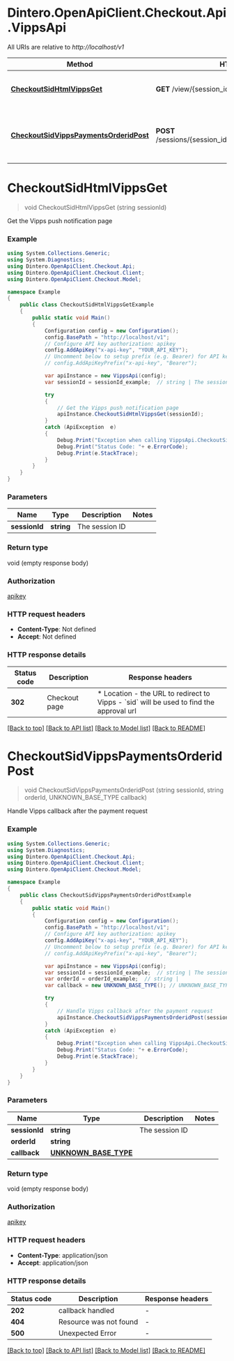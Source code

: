 # Dintero.OpenApiClient.Checkout.Api.VippsApi

All URIs are relative to *http://localhost/v1*

Method | HTTP request | Description
------------- | ------------- | -------------
[**CheckoutSidHtmlVippsGet**](VippsApi.md#checkoutsidhtmlvippsget) | **GET** /view/{session_id}/vipps | Get the Vipps push notification page
[**CheckoutSidVippsPaymentsOrderidPost**](VippsApi.md#checkoutsidvippspaymentsorderidpost) | **POST** /sessions/{session_id}/vipps/v2/payments/{order_id} | Handle Vipps callback after the payment request


<a name="checkoutsidhtmlvippsget"></a>
# **CheckoutSidHtmlVippsGet**
> void CheckoutSidHtmlVippsGet (string sessionId)

Get the Vipps push notification page

### Example
```csharp
using System.Collections.Generic;
using System.Diagnostics;
using Dintero.OpenApiClient.Checkout.Api;
using Dintero.OpenApiClient.Checkout.Client;
using Dintero.OpenApiClient.Checkout.Model;

namespace Example
{
    public class CheckoutSidHtmlVippsGetExample
    {
        public static void Main()
        {
            Configuration config = new Configuration();
            config.BasePath = "http://localhost/v1";
            // Configure API key authorization: apikey
            config.AddApiKey("x-api-key", "YOUR_API_KEY");
            // Uncomment below to setup prefix (e.g. Bearer) for API key, if needed
            // config.AddApiKeyPrefix("x-api-key", "Bearer");

            var apiInstance = new VippsApi(config);
            var sessionId = sessionId_example;  // string | The session ID

            try
            {
                // Get the Vipps push notification page
                apiInstance.CheckoutSidHtmlVippsGet(sessionId);
            }
            catch (ApiException  e)
            {
                Debug.Print("Exception when calling VippsApi.CheckoutSidHtmlVippsGet: " + e.Message );
                Debug.Print("Status Code: "+ e.ErrorCode);
                Debug.Print(e.StackTrace);
            }
        }
    }
}
```

### Parameters

Name | Type | Description  | Notes
------------- | ------------- | ------------- | -------------
 **sessionId** | **string**| The session ID | 

### Return type

void (empty response body)

### Authorization

[apikey](../README.md#apikey)

### HTTP request headers

 - **Content-Type**: Not defined
 - **Accept**: Not defined


### HTTP response details
| Status code | Description | Response headers |
|-------------|-------------|------------------|
| **302** | Checkout page |  * Location - the URL to redirect to Vipps - &#x60;sid&#x60; will be used to find the approval url  <br>  |

[[Back to top]](#) [[Back to API list]](../README.md#documentation-for-api-endpoints) [[Back to Model list]](../README.md#documentation-for-models) [[Back to README]](../README.md)

<a name="checkoutsidvippspaymentsorderidpost"></a>
# **CheckoutSidVippsPaymentsOrderidPost**
> void CheckoutSidVippsPaymentsOrderidPost (string sessionId, string orderId, UNKNOWN_BASE_TYPE callback)

Handle Vipps callback after the payment request

### Example
```csharp
using System.Collections.Generic;
using System.Diagnostics;
using Dintero.OpenApiClient.Checkout.Api;
using Dintero.OpenApiClient.Checkout.Client;
using Dintero.OpenApiClient.Checkout.Model;

namespace Example
{
    public class CheckoutSidVippsPaymentsOrderidPostExample
    {
        public static void Main()
        {
            Configuration config = new Configuration();
            config.BasePath = "http://localhost/v1";
            // Configure API key authorization: apikey
            config.AddApiKey("x-api-key", "YOUR_API_KEY");
            // Uncomment below to setup prefix (e.g. Bearer) for API key, if needed
            // config.AddApiKeyPrefix("x-api-key", "Bearer");

            var apiInstance = new VippsApi(config);
            var sessionId = sessionId_example;  // string | The session ID
            var orderId = orderId_example;  // string | 
            var callback = new UNKNOWN_BASE_TYPE(); // UNKNOWN_BASE_TYPE | 

            try
            {
                // Handle Vipps callback after the payment request
                apiInstance.CheckoutSidVippsPaymentsOrderidPost(sessionId, orderId, callback);
            }
            catch (ApiException  e)
            {
                Debug.Print("Exception when calling VippsApi.CheckoutSidVippsPaymentsOrderidPost: " + e.Message );
                Debug.Print("Status Code: "+ e.ErrorCode);
                Debug.Print(e.StackTrace);
            }
        }
    }
}
```

### Parameters

Name | Type | Description  | Notes
------------- | ------------- | ------------- | -------------
 **sessionId** | **string**| The session ID | 
 **orderId** | **string**|  | 
 **callback** | [**UNKNOWN_BASE_TYPE**](UNKNOWN_BASE_TYPE.md)|  | 

### Return type

void (empty response body)

### Authorization

[apikey](../README.md#apikey)

### HTTP request headers

 - **Content-Type**: application/json
 - **Accept**: application/json


### HTTP response details
| Status code | Description | Response headers |
|-------------|-------------|------------------|
| **202** | callback handled |  -  |
| **404** | Resource was not found |  -  |
| **500** | Unexpected Error |  -  |

[[Back to top]](#) [[Back to API list]](../README.md#documentation-for-api-endpoints) [[Back to Model list]](../README.md#documentation-for-models) [[Back to README]](../README.md)

